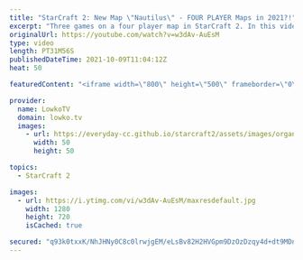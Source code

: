 ```yaml
---
title: "StarCraft 2: New Map \"Nautilus\" - FOUR PLAYER Maps in 2021?!"
excerpt: "Three games on a four player map in StarCraft 2. In this video I cast a couple of games on Nautilus, a map that the GSL has been using for a few seasons now. These are games between DRG, ByuN and Creator.  Support my work on Patreon: http://www.patreon.com/lowkotv Become a YouTube member: https://lowko.tv/join"
originalUrl: https://youtube.com/watch?v=w3dAv-AuEsM
type: video
length: PT31M56S
publishedDateTime: 2021-10-09T11:04:12Z
heat: 50

featuredContent: "<iframe width=\"800\" height=\"500\" frameborder=\"0\" src=\"https://www.youtube.com/embed/w3dAv-AuEsM\" allow=\"accelerometer; autoplay; encrypted-media; gyroscope; picture-in-picture\" allowfullscreen></iframe>"

provider:
  name: LowkoTV
  domain: lowko.tv
  images:
    - url: https://everyday-cc.github.io/starcraft2/assets/images/organizations/lowko.tv-50x50.jpg
      width: 50
      height: 50

topics:
  - StarCraft 2

images:
  - url: https://i.ytimg.com/vi/w3dAv-AuEsM/maxresdefault.jpg
    width: 1280
    height: 720
    isCached: true

secured: "q93k0txxK/NhJHNy0C8c0lrwjgEM/eLsBv82H2HVGpm9DzOzDzqy4d+dt9MDnCR1JNRjNdS+4I6/GY6hRDEeoAYiidK9JU/a8kq4PM/Z2xq0BZNYCHtf1yWDIvTrrfjqyqPOTbZvN3+8yRUhdCGKFINO8bxknS4aiteJQ/rkAua4DpNRMsVPFjjUUkVVBXDct4MbYVoYedZo/p6qpradPsBDHsZPflM3YtljoVy3bh+ryyWJjj88bGlNhWT+cQpGQQnwAbCfrZHzT/UVEjYZJyw6TiSa/GUNqjDLTti/N+Dm0LRyvt+GNjpePQ0dM2I4FNAVlxa13hk0RYBe4+LUZZEyqEJ/Sa12YNxRNX1jvh+m9tAIBVEFU0sS+bxVINMNLaT+RWd43BZsBgo4QJmnSuBBhyrCRqPevTHatlpxlWs=;b5zD41iwXC7vN0Sb86xyCg=="
---
```


